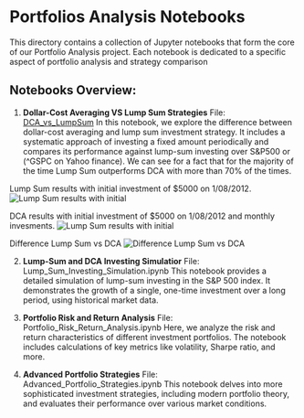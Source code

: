 # Portfolios Analysis Notebooks

This directory contains a collection of Jupyter notebooks that form the core of our Portfolio Analysis project. Each notebook is dedicated to a specific aspect of portfolio analysis and strategy comparison

## Notebooks Overview:
1. **Dollar-Cost Averaging VS Lump Sum Strategies**
File: [DCA_vs_LumpSum](./notebooks/DCA_vs_LumpSum.ipynb)
In this notebook, we explore the difference between dollar-cost averaging and lump sum investment strategy. It includes a systematic approach of investing a fixed amount periodically and compares its performance against lump-sum investing over S&P500 or (^GSPC on Yahoo finance).
We can see for a fact that for the majority of the time Lump Sum outperforms DCA with more than 70% of the times.

Lump Sum results with initial investment of $5000 on 1/08/2012.
![Lump Sum results with initial](images/lump_sum_5000_investment.png)

DCA results with initial investment of $5000 on 1/08/2012 and monthly invesments.
![Lump Sum results with initial](images/dca_5000_investment.png)

Difference Lump Sum vs DCA
![Difference Lump Sum vs DCA](images/difference_plot.png)


2. **Lump-Sum and DCA Investing Simulatior**
File: Lump_Sum_Investing_Simulation.ipynb
This notebook provides a detailed simulation of lump-sum investing in the S&P 500 index. It demonstrates the growth of a single, one-time investment over a long period, using historical market data.

3. **Portfolio Risk and Return Analysis**
File: Portfolio_Risk_Return_Analysis.ipynb
Here, we analyze the risk and return characteristics of different investment portfolios. The notebook includes calculations of key metrics like volatility, Sharpe ratio, and more.

4. **Advanced Portfolio Strategies**
File: Advanced_Portfolio_Strategies.ipynb
This notebook delves into more sophisticated investment strategies, including modern portfolio theory, and evaluates their performance over various market conditions.
